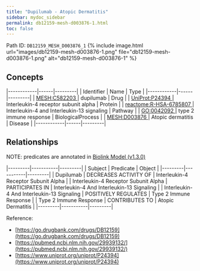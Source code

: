 ```yaml
---
title: "Dupilumab - Atopic Dermatitis"
sidebar: mydoc_sidebar
permalink: db12159-mesh-d003876-1.html
toc: false 
---
```



Path ID: `DB12159_MESH_D003876_1`
{% include image.html url="images/db12159-mesh-d003876-1.png" file="db12159-mesh-d003876-1.png" alt="db12159-mesh-d003876-1" %}

## Concepts

|------------|------|---------|
| Identifier | Name | Type    |
|------------|------|---------|
| <a href="https://identifiers.org/MESH:C582203">MESH:C582203 </a> | dupilumab | Drug |
| <a href="https://identifiers.org/UniProt:P24394">UniProt:P24394 </a> | Interleukin-4 receptor subunit alpha | Protein |
| <a href="https://identifiers.org/reactome:R-HSA-6785807">reactome:R-HSA-6785807 </a> | Interleukin-4 and Interleukin-13 signaling | Pathway |
| <a href="https://identifiers.org/GO:0042092">GO:0042092 </a> | type 2 immune response | BiologicalProcess |
| <a href="https://identifiers.org/MESH:D003876">MESH:D003876 </a> | Atopic dermatitis | Disease |
|------------|------|---------|

## Relationships


NOTE: predicates are annotated in <a href="https://github.com/biolink/biolink-model/releases/tag/v1.3.0">Biolink Model (v1.3.0)</a>

|---------|-----------|---------|
| Subject | Predicate | Object  |
|---------|-----------|---------|
| Dupilumab | DECREASES ACTIVITY OF | Interleukin-4 Receptor Subunit Alpha |
| Interleukin-4 Receptor Subunit Alpha | PARTICIPATES IN | Interleukin-4 And Interleukin-13 Signaling |
| Interleukin-4 And Interleukin-13 Signaling | POSITIVELY REGULATES | Type 2 Immune Response |
| Type 2 Immune Response | CONTRIBUTES TO | Atopic Dermatitis |
|---------|-----------|---------|

Reference: 
  - [https://go.drugbank.com/drugs/DB12159](https://go.drugbank.com/drugs/DB12159)
  - [https://pubmed.ncbi.nlm.nih.gov/29939132/](https://pubmed.ncbi.nlm.nih.gov/29939132/)
  - [https://www.uniprot.org/uniprot/P24394](https://www.uniprot.org/uniprot/P24394)
